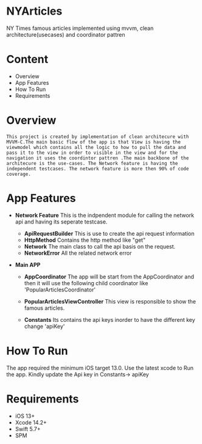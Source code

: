 
# NYArticles
NY Times famous articles implemented using mvvm, clean architecture(usecases) and coordinator pattren

# Content


 * Overview
 * App Features
 * How To Run
 * Requirements

 # Overview
    This project is created by implementation of clean architecure with MVVM-C.The main basic flow of the app is that View is having the viewmodel which contains all the logic to how to pull the data and pass it to the view in order to visible in the view and for the navigation it uses the coordintor pattren .The main backbone of the architecure is the use-cases. The Network feature is having the independent testcases. The network feature is more then 90% of code coverage.
 
  # App Features
 
  * **Network Feature**
     This is the indpendent module for calling the network api and having its seperate testcase.
    * **ApiRequestBuilder**  This is use to create the api request information
    * **HttpMethod**  Contains the http method like "get"
    * **Network** The main class to call the api basis on the request.
    * **NetworkError** All the related network error
 
 
  * **Main APP**
     
    * **AppCoordinator**  The app will be start from the AppCoordinator and then it will use the following child coordinator like 'PopularArticlesCoordinator'
    * **PopularArticlesViewController** This view is responsible to show the famous articles.
    
    * **Constants** Its contains the api keys inorder to have the different key change 'apiKey'

 # How To Run
  The app required the minimum iOS target 13.0. Use the latest xcode to Run the app. Kindly update the Api key in Constants-> apiKey
  
  # Requirements

- iOS 13+ 
- Xcode 14.2+
- Swift 5.7+
- SPM
